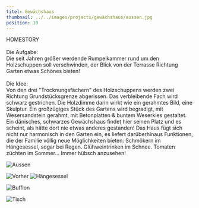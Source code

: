 ```yaml
---
titel: Gewächshaus
thumbnail: ../../images/projects/gewächshaus/aussen.jpg
position: 10
---
```


HOMESTORY <br>
<br>
Die Aufgabe: <br>
Die seit Jahren größer werdende Rumpelkammer rund um den Holzschuppen soll verschwinden, der Blick von
der Terrasse Richtung Garten etwas Schönes bieten! <br>
<br>
Die Idee: <br>
Von den drei "Trocknungsfächern" des Holzschuppens werden zwei Richtung Grundstücksgrenze abgerissen.
Das verbleibende Fach wird schwarz gestrichen. Die Holzdimme darin wirkt wie ein gerahmtes Bild, eine
Skulptur.
Ein großzügiges Stück des Gartens wird begradigt, mit Wesersandstein gerahmt, mit Betonplatten &
buntem Weserkies gestaltet. Ein dänisches, schwarzes Gewächshaus findet hier seinen Platz und es
scheint, als hätte dort nie etwas anderes gestanden! Das Haus fügt sich nicht nur harmonisch in den
Garten ein, es liefert darüberhinaus Funktionen, die der Familie völlig neue Möglichkeiten bieten:
Schmökern im Hängesessel, sogar bei Regen. Glühweintrinken im Schnee. Tomaten züchten im Sommer...
Immer hübsch anzusehen!

![Aussen](../../images/projects/gewächshaus/aussen.jpg)

![Vorher](../../images/projects/gewächshaus/schuppen.jpg)
![Hängesessel](../../images/projects/gewächshaus/haengesessel.jpg)

![Bufflon](../../images/projects/gewächshaus/bufflon.jpg)

![Tisch](../../images/projects/gewächshaus/tisch-aussen.jpg)
